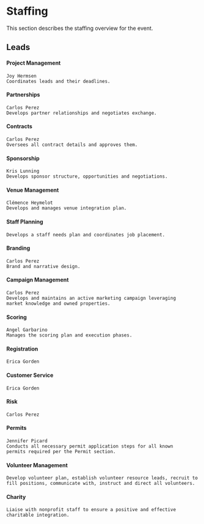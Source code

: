 # Staffing

This section describes the staffing overview for the event.

## Leads

#### Project Management
    Joy Hermsen
    Coordinates leads and their deadlines.
#### Partnerships
    Carlos Perez
    Develops partner relationships and negotiates exchange.
#### Contracts
    Carlos Perez
    Oversees all contract details and approves them.
#### Sponsorship
    Kris Lunning
    Develops sponsor structure, opportunities and negotiations.
#### Venue Management
    Clémence Heymelot
    Develops and manages venue integration plan.
#### Staff Planning
    Develops a staff needs plan and coordinates job placement.
#### Branding
    Carlos Perez
    Brand and narrative design.
#### Campaign Management
    Carlos Perez
    Develops and maintains an active marketing campaign leveraging
    market knowledge and owned properties.
#### Scoring
    Angel Garbarino
    Manages the scoring plan and execution phases.
#### Registration
    Erica Gorden
#### Customer Service
    Erica Gorden
#### Risk
    Carlos Perez
#### Permits
    Jennifer Picard
    Conducts all necessary permit application steps for all known
    permits required per the Permit section.
#### Volunteer Management
    Develop volunteer plan, establish volunteer resource leads, recruit to fill positions, communicate with, instruct and direct all volunteers.
#### Charity
    Liaise with nonprofit staff to ensure a positive and effective charitable integration.

